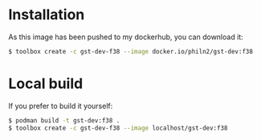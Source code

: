 # Installation

As this image has been pushed to my dockerhub, you can download it:

```sh
$ toolbox create -c gst-dev-f38 --image docker.io/philn2/gst-dev:f38
```

# Local build

If you prefer to build it yourself:

```sh
$ podman build -t gst-dev:f38 .
$ toolbox create -c gst-dev-f38 --image localhost/gst-dev:f38
```
